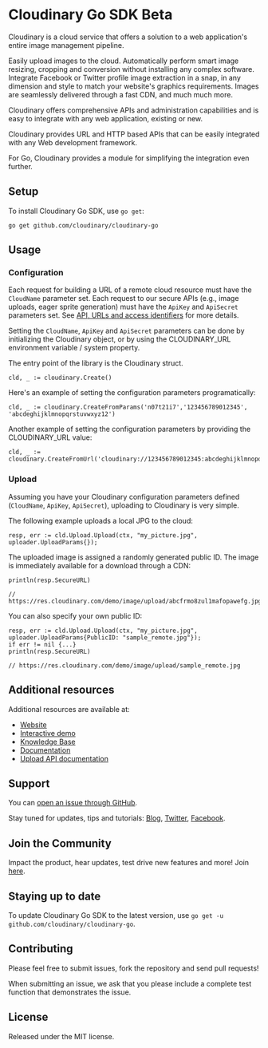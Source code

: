 Cloudinary Go SDK Beta
==========

Cloudinary is a cloud service that offers a solution to a web application's entire image management pipeline.

Easily upload images to the cloud. Automatically perform smart image resizing, cropping and conversion without installing any complex software. Integrate Facebook or Twitter profile image extraction in a snap, in any dimension and style to match your website's graphics requirements. Images are seamlessly delivered through a fast CDN, and much much more.

Cloudinary offers comprehensive APIs and administration capabilities and is easy to integrate with any web application, existing or new.

Cloudinary provides URL and HTTP based APIs that can be easily integrated with any Web development framework.

For Go, Cloudinary provides a module for simplifying the integration even further.

## Setup ######################################################################

To install Cloudinary Go SDK, use `go get`:

```
go get github.com/cloudinary/cloudinary-go
```

## Usage

### Configuration

Each request for building a URL of a remote cloud resource must have the `CloudName` parameter set.
Each request to our secure APIs (e.g., image uploads, eager sprite generation) must have the `ApiKey` and `ApiSecret` parameters set. 
See [API, URLs and access identifiers](http://cloudinary.com/documentation/api_and_access_identifiers) for more details.

Setting the `CloudName`, `ApiKey` and `ApiSecret` parameters can be done by initializing the Cloudinary object, 
or by using the CLOUDINARY_URL environment variable / system property.

The entry point of the library is the Cloudinary struct.

    cld, _ := cloudinary.Create()

Here's an example of setting the configuration parameters programatically:

    cld, _ := cloudinary.CreateFromParams('n07t21i7','123456789012345', 'abcdeghijklmnopqrstuvwxyz12')

Another example of setting the configuration parameters by providing the CLOUDINARY_URL value:

    cld, _ := cloudinary.CreateFromUrl('cloudinary://123456789012345:abcdeghijklmnopqrstuvwxyz12@n07t21i7')

### Upload

Assuming you have your Cloudinary configuration parameters defined (`CloudName`, `ApiKey`, `ApiSecret`), uploading to Cloudinary is very simple.

The following example uploads a local JPG to the cloud:

```
resp, err := cld.Upload.Upload(ctx, "my_picture.jpg", uploader.UploadParams{});
```

The uploaded image is assigned a randomly generated public ID. The image is immediately available for a download through a CDN:

```
println(resp.SecureURL)

// https://res.cloudinary.com/demo/image/upload/abcfrmo8zul1mafopawefg.jpg
```

You can also specify your own public ID:

```
resp, err := cld.Upload.Upload(ctx, "my_picture.jpg", uploader.UploadParams{PublicID: "sample_remote.jpg"});
if err != nil {...}
println(resp.SecureURL)

// https://res.cloudinary.com/demo/image/upload/sample_remote.jpg
```

## Additional resources ##########################################################

Additional resources are available at:

* [Website](https://cloudinary.com)
* [Interactive demo](https://demo.cloudinary.com/default)
* [Knowledge Base](https://support.cloudinary.com/hc/en-us)
* [Documentation](https://cloudinary.com/documentation)
* [Upload API documentation](https://cloudinary.com/documentation/upload_images)

## Support

You can [open an issue through GitHub](https://github.com/cloudinary/cloudinary-go/issues).

Stay tuned for updates, tips and tutorials: [Blog](https://cloudinary.com/blog), [Twitter](https://twitter.com/cloudinary), [Facebook](https://www.facebook.com/Cloudinary).

## Join the Community ###########################################################

Impact the product, hear updates, test drive new features and more! Join [here](https://www.facebook.com/groups/CloudinaryCommunity).

## Staying up to date  ##########################################################

To update Cloudinary Go SDK to the latest version, use `go get -u github.com/cloudinary/cloudinary-go`.

## Contributing  ################################################################

Please feel free to submit issues, fork the repository and send pull requests!

When submitting an issue, we ask that you please include a complete test function that demonstrates the issue.

## License ######################################################################

Released under the MIT license. 
